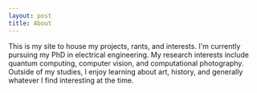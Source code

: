 ```yaml
---
layout: post
title: About
---
```


This is my site to house my projects, rants, and interests. I'm currently pursuing my PhD in electrical engineering. My research interests include quantum computing, computer vision, and computational photography. Outside of my studies, I enjoy learning about art, history, and generally whatever I find interesting at the time.